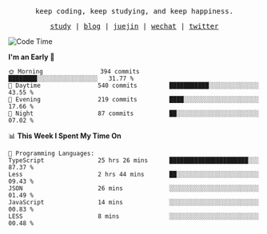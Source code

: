 <p align="center">
  <samp>
    <span>keep coding, keep studying, and keep happiness.</span>
  </samp>
</p>

<p align="center">
  <samp>
    <a href="https://github.com/ouduidui/fe-study">study</a> |
    <a href="https://deweyou.me">blog</a>  |
    <a href="https://juejin.cn/user/4309700183594366">juejin</a> |
    <a href="https://user-images.githubusercontent.com/54696834/165071004-6509e3f2-90c3-448c-9d92-3da42b0c2021.jpeg">wechat</a> |
    <a href="https://twitter.com/ouduidui">twitter</a>
  </samp>
</p>

<!--START_SECTION:waka-->
![Code Time](http://img.shields.io/badge/Code%20Time-3%2C960%20hrs%2048%20mins-blue)

**I'm an Early 🐤** 

```text
🌞 Morning                394 commits         ████████░░░░░░░░░░░░░░░░░   31.77 % 
🌆 Daytime                540 commits         ███████████░░░░░░░░░░░░░░   43.55 % 
🌃 Evening                219 commits         ████░░░░░░░░░░░░░░░░░░░░░   17.66 % 
🌙 Night                  87 commits          ██░░░░░░░░░░░░░░░░░░░░░░░   07.02 % 
```


📊 **This Week I Spent My Time On** 

```text
💬 Programming Languages: 
TypeScript               25 hrs 26 mins      ██████████████████████░░░   87.37 % 
Less                     2 hrs 44 mins       ██░░░░░░░░░░░░░░░░░░░░░░░   09.43 % 
JSON                     26 mins             ░░░░░░░░░░░░░░░░░░░░░░░░░   01.49 % 
JavaScript               14 mins             ░░░░░░░░░░░░░░░░░░░░░░░░░   00.83 % 
LESS                     8 mins              ░░░░░░░░░░░░░░░░░░░░░░░░░   00.48 % 
```


<!--END_SECTION:waka-->
